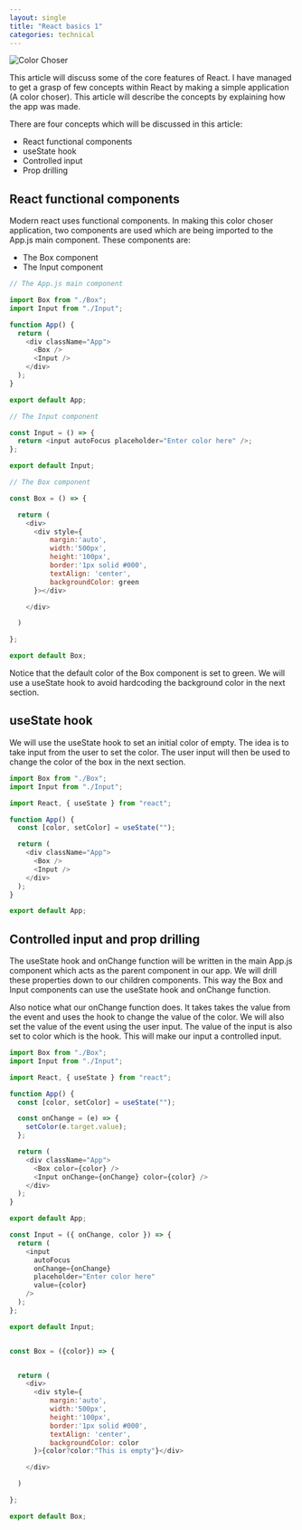 ```yaml
---
layout: single
title: "React basics 1"
categories: technical
---
```


![Color Choser](/assets/images/colorchoser.jpg)

This article will discuss some of the core features of React. I have managed to get a grasp of few concepts within React by making a simple application (A color choser). This article will describe the concepts by explaining how the app was made.

There are four concepts which will be discussed in this article:

- React functional components
- useState hook
- Controlled input
- Prop drilling

## React functional components

Modern react uses functional components. In making this color choser application, two components are used which are being imported to the App.js main component. These components are:

- The Box component
- The Input component

```javascript
// The App.js main component

import Box from "./Box";
import Input from "./Input";

function App() {
  return (
    <div className="App">
      <Box />
      <Input />
    </div>
  );
}

export default App;
```

```javascript
// The Input component

const Input = () => {
  return <input autoFocus placeholder="Enter color here" />;
};

export default Input;
```

```javascript
// The Box component

const Box = () => {

  return (
    <div>
      <div style={
          margin:'auto',
          width:'500px',
          height:'100px',
          border:'1px solid #000',
          textAlign: 'center',
          backgroundColor: green
      }></div>

    </div>

  )

};

export default Box;
```

Notice that the default color of the Box component is set to green. We will use a useState hook to avoid hardcoding the background color in the next section.

## useState hook

We will use the useState hook to set an initial color of empty. The idea is to take input from the user to set the color. The user input will then be used to change the color of the box in the next section.

```javascript
import Box from "./Box";
import Input from "./Input";

import React, { useState } from "react";

function App() {
  const [color, setColor] = useState("");

  return (
    <div className="App">
      <Box />
      <Input />
    </div>
  );
}

export default App;
```

## Controlled input and prop drilling

The useState hook and onChange function will be written in the main App.js component which acts as the parent component in our app. We will drill these properties down to our children components. This way the Box and Input components can use the useState hook and onChange function.

Also notice what our onChange function does. It takes takes the value from the event and uses the hook to change the value of the color. We will also set the value of the event using the user input. The value of the input is also set to color which is the hook. This will make our input a controlled input.

```javascript
import Box from "./Box";
import Input from "./Input";

import React, { useState } from "react";

function App() {
  const [color, setColor] = useState("");

  const onChange = (e) => {
    setColor(e.target.value);
  };

  return (
    <div className="App">
      <Box color={color} />
      <Input onChange={onChange} color={color} />
    </div>
  );
}

export default App;
```

```javascript
const Input = ({ onChange, color }) => {
  return (
    <input
      autoFocus
      onChange={onChange}
      placeholder="Enter color here"
      value={color}
    />
  );
};

export default Input;
```

```javascript

const Box = ({color}) => {


  return (
    <div>
      <div style={
          margin:'auto',
          width:'500px',
          height:'100px',
          border:'1px solid #000',
          textAlign: 'center',
          backgroundColor: color
      }>{color?color:"This is empty"}</div>

    </div>

  )

};

export default Box;


```
